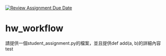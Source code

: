 [![Review Assignment Due Date](https://classroom.github.com/assets/deadline-readme-button-22041afd0340ce965d47ae6ef1cefeee28c7c493a6346c4f15d667ab976d596c.svg)](https://classroom.github.com/a/Nz0sabRd)
# hw_workflow
請提供一個student_assignment.py的檔案，並且提供def add(a, b)的詳細內容 test

